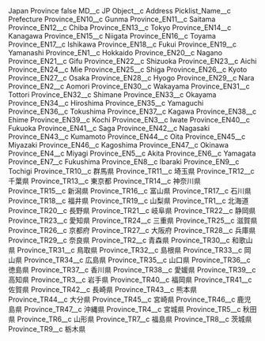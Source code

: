 <?xml version="1.0" encoding="UTF-8"?>
<CustomMetadata xmlns="http://soap.sforce.com/2006/04/metadata" xmlns:xsi="http://www.w3.org/2001/XMLSchema-instance" xmlns:xsd="http://www.w3.org/2001/XMLSchema">
    <label>Japan Province</label>
    <protected>false</protected>
    <values>
        <field>MD__c</field>
        <value xsi:type="xsd:string">JP</value>
    </values>
    <values>
        <field>Object__c</field>
        <value xsi:type="xsd:string">Address</value>
    </values>
    <values>
        <field>Picklist_Name__c</field>
        <value xsi:type="xsd:string">Prefecture</value>
    </values>
    <values>
        <field>Province_EN10__c</field>
        <value xsi:type="xsd:string">Gunma</value>
    </values>
    <values>
        <field>Province_EN11__c</field>
        <value xsi:type="xsd:string">Saitama</value>
    </values>
    <values>
        <field>Province_EN12__c</field>
        <value xsi:type="xsd:string">Chiba</value>
    </values>
    <values>
        <field>Province_EN13__c</field>
        <value xsi:type="xsd:string">Tokyo</value>
    </values>
    <values>
        <field>Province_EN14__c</field>
        <value xsi:type="xsd:string">Kanagawa</value>
    </values>
    <values>
        <field>Province_EN15__c</field>
        <value xsi:type="xsd:string">Niigata</value>
    </values>
    <values>
        <field>Province_EN16__c</field>
        <value xsi:type="xsd:string">Toyama</value>
    </values>
    <values>
        <field>Province_EN17__c</field>
        <value xsi:type="xsd:string">Ishikawa</value>
    </values>
    <values>
        <field>Province_EN18__c</field>
        <value xsi:type="xsd:string">Fukui</value>
    </values>
    <values>
        <field>Province_EN19__c</field>
        <value xsi:type="xsd:string">Yamanashi</value>
    </values>
    <values>
        <field>Province_EN1__c</field>
        <value xsi:type="xsd:string">Hokkaido</value>
    </values>
    <values>
        <field>Province_EN20__c</field>
        <value xsi:type="xsd:string">Nagano</value>
    </values>
    <values>
        <field>Province_EN21__c</field>
        <value xsi:type="xsd:string">Gifu</value>
    </values>
    <values>
        <field>Province_EN22__c</field>
        <value xsi:type="xsd:string">Shizuoka</value>
    </values>
    <values>
        <field>Province_EN23__c</field>
        <value xsi:type="xsd:string">Aichi</value>
    </values>
    <values>
        <field>Province_EN24__c</field>
        <value xsi:type="xsd:string">Mie</value>
    </values>
    <values>
        <field>Province_EN25__c</field>
        <value xsi:type="xsd:string">Shiga</value>
    </values>
    <values>
        <field>Province_EN26__c</field>
        <value xsi:type="xsd:string">Kyoto</value>
    </values>
    <values>
        <field>Province_EN27__c</field>
        <value xsi:type="xsd:string">Osaka</value>
    </values>
    <values>
        <field>Province_EN28__c</field>
        <value xsi:type="xsd:string">Hyogo</value>
    </values>
    <values>
        <field>Province_EN29__c</field>
        <value xsi:type="xsd:string">Nara</value>
    </values>
    <values>
        <field>Province_EN2__c</field>
        <value xsi:type="xsd:string">Aomori</value>
    </values>
    <values>
        <field>Province_EN30__c</field>
        <value xsi:type="xsd:string">Wakayama</value>
    </values>
    <values>
        <field>Province_EN31__c</field>
        <value xsi:type="xsd:string">Tottori</value>
    </values>
    <values>
        <field>Province_EN32__c</field>
        <value xsi:type="xsd:string">Shimane</value>
    </values>
    <values>
        <field>Province_EN33__c</field>
        <value xsi:type="xsd:string">Okayama</value>
    </values>
    <values>
        <field>Province_EN34__c</field>
        <value xsi:type="xsd:string">Hiroshima</value>
    </values>
    <values>
        <field>Province_EN35__c</field>
        <value xsi:type="xsd:string">Yamaguchi</value>
    </values>
    <values>
        <field>Province_EN36__c</field>
        <value xsi:type="xsd:string">Tokushima</value>
    </values>
    <values>
        <field>Province_EN37__c</field>
        <value xsi:type="xsd:string">Kagawa</value>
    </values>
    <values>
        <field>Province_EN38__c</field>
        <value xsi:type="xsd:string">Ehime</value>
    </values>
    <values>
        <field>Province_EN39__c</field>
        <value xsi:type="xsd:string">Kochi</value>
    </values>
    <values>
        <field>Province_EN3__c</field>
        <value xsi:type="xsd:string">Iwate</value>
    </values>
    <values>
        <field>Province_EN40__c</field>
        <value xsi:type="xsd:string">Fukuoka</value>
    </values>
    <values>
        <field>Province_EN41__c</field>
        <value xsi:type="xsd:string">Saga</value>
    </values>
    <values>
        <field>Province_EN42__c</field>
        <value xsi:type="xsd:string">Nagasaki</value>
    </values>
    <values>
        <field>Province_EN43__c</field>
        <value xsi:type="xsd:string">Kumamoto</value>
    </values>
    <values>
        <field>Province_EN44__c</field>
        <value xsi:type="xsd:string">Oita</value>
    </values>
    <values>
        <field>Province_EN45__c</field>
        <value xsi:type="xsd:string">Miyazaki</value>
    </values>
    <values>
        <field>Province_EN46__c</field>
        <value xsi:type="xsd:string">Kagoshima</value>
    </values>
    <values>
        <field>Province_EN47__c</field>
        <value xsi:type="xsd:string">Okinawa</value>
    </values>
    <values>
        <field>Province_EN4__c</field>
        <value xsi:type="xsd:string">Miyagi</value>
    </values>
    <values>
        <field>Province_EN5__c</field>
        <value xsi:type="xsd:string">Akita</value>
    </values>
    <values>
        <field>Province_EN6__c</field>
        <value xsi:type="xsd:string">Yamagata</value>
    </values>
    <values>
        <field>Province_EN7__c</field>
        <value xsi:type="xsd:string">Fukushima</value>
    </values>
    <values>
        <field>Province_EN8__c</field>
        <value xsi:type="xsd:string">Ibaraki</value>
    </values>
    <values>
        <field>Province_EN9__c</field>
        <value xsi:type="xsd:string">Tochigi</value>
    </values>
    <values>
        <field>Province_TR10__c</field>
        <value xsi:type="xsd:string">群馬県</value>
    </values>
    <values>
        <field>Province_TR11__c</field>
        <value xsi:type="xsd:string">埼玉県</value>
    </values>
    <values>
        <field>Province_TR12__c</field>
        <value xsi:type="xsd:string">千葉県</value>
    </values>
    <values>
        <field>Province_TR13__c</field>
        <value xsi:type="xsd:string">東京都</value>
    </values>
    <values>
        <field>Province_TR14__c</field>
        <value xsi:type="xsd:string">神奈川県</value>
    </values>
    <values>
        <field>Province_TR15__c</field>
        <value xsi:type="xsd:string">新潟県</value>
    </values>
    <values>
        <field>Province_TR16__c</field>
        <value xsi:type="xsd:string">富山県</value>
    </values>
    <values>
        <field>Province_TR17__c</field>
        <value xsi:type="xsd:string">石川県</value>
    </values>
    <values>
        <field>Province_TR18__c</field>
        <value xsi:type="xsd:string">福井県</value>
    </values>
    <values>
        <field>Province_TR19__c</field>
        <value xsi:type="xsd:string">山梨県</value>
    </values>
    <values>
        <field>Province_TR1__c</field>
        <value xsi:type="xsd:string">北海道</value>
    </values>
    <values>
        <field>Province_TR20__c</field>
        <value xsi:type="xsd:string">長野県</value>
    </values>
    <values>
        <field>Province_TR21__c</field>
        <value xsi:type="xsd:string">岐阜県</value>
    </values>
    <values>
        <field>Province_TR22__c</field>
        <value xsi:type="xsd:string">静岡県</value>
    </values>
    <values>
        <field>Province_TR23__c</field>
        <value xsi:type="xsd:string">愛知県</value>
    </values>
    <values>
        <field>Province_TR24__c</field>
        <value xsi:type="xsd:string">三重県</value>
    </values>
    <values>
        <field>Province_TR25__c</field>
        <value xsi:type="xsd:string">滋賀県</value>
    </values>
    <values>
        <field>Province_TR26__c</field>
        <value xsi:type="xsd:string">京都府</value>
    </values>
    <values>
        <field>Province_TR27__c</field>
        <value xsi:type="xsd:string">大阪府</value>
    </values>
    <values>
        <field>Province_TR28__c</field>
        <value xsi:type="xsd:string">兵庫県</value>
    </values>
    <values>
        <field>Province_TR29__c</field>
        <value xsi:type="xsd:string">奈良県</value>
    </values>
    <values>
        <field>Province_TR2__c</field>
        <value xsi:type="xsd:string">青森県</value>
    </values>
    <values>
        <field>Province_TR30__c</field>
        <value xsi:type="xsd:string">和歌山県</value>
    </values>
    <values>
        <field>Province_TR31__c</field>
        <value xsi:type="xsd:string">鳥取県</value>
    </values>
    <values>
        <field>Province_TR32__c</field>
        <value xsi:type="xsd:string">島根県</value>
    </values>
    <values>
        <field>Province_TR33__c</field>
        <value xsi:type="xsd:string">岡山県</value>
    </values>
    <values>
        <field>Province_TR34__c</field>
        <value xsi:type="xsd:string">広島県</value>
    </values>
    <values>
        <field>Province_TR35__c</field>
        <value xsi:type="xsd:string">山口県</value>
    </values>
    <values>
        <field>Province_TR36__c</field>
        <value xsi:type="xsd:string">徳島県</value>
    </values>
    <values>
        <field>Province_TR37__c</field>
        <value xsi:type="xsd:string">香川県</value>
    </values>
    <values>
        <field>Province_TR38__c</field>
        <value xsi:type="xsd:string">愛媛県</value>
    </values>
    <values>
        <field>Province_TR39__c</field>
        <value xsi:type="xsd:string">高知県</value>
    </values>
    <values>
        <field>Province_TR3__c</field>
        <value xsi:type="xsd:string">岩手県</value>
    </values>
    <values>
        <field>Province_TR40__c</field>
        <value xsi:type="xsd:string">福岡県</value>
    </values>
    <values>
        <field>Province_TR41__c</field>
        <value xsi:type="xsd:string">佐賀県</value>
    </values>
    <values>
        <field>Province_TR42__c</field>
        <value xsi:type="xsd:string">長崎県</value>
    </values>
    <values>
        <field>Province_TR43__c</field>
        <value xsi:type="xsd:string">熊本県</value>
    </values>
    <values>
        <field>Province_TR44__c</field>
        <value xsi:type="xsd:string">大分県</value>
    </values>
    <values>
        <field>Province_TR45__c</field>
        <value xsi:type="xsd:string">宮崎県</value>
    </values>
    <values>
        <field>Province_TR46__c</field>
        <value xsi:type="xsd:string">鹿児島県</value>
    </values>
    <values>
        <field>Province_TR47__c</field>
        <value xsi:type="xsd:string">沖縄県</value>
    </values>
    <values>
        <field>Province_TR4__c</field>
        <value xsi:type="xsd:string">宮城県</value>
    </values>
    <values>
        <field>Province_TR5__c</field>
        <value xsi:type="xsd:string">秋田県</value>
    </values>
    <values>
        <field>Province_TR6__c</field>
        <value xsi:type="xsd:string">山形県</value>
    </values>
    <values>
        <field>Province_TR7__c</field>
        <value xsi:type="xsd:string">福島県</value>
    </values>
    <values>
        <field>Province_TR8__c</field>
        <value xsi:type="xsd:string">茨城県</value>
    </values>
    <values>
        <field>Province_TR9__c</field>
        <value xsi:type="xsd:string">栃木県</value>
    </values>
</CustomMetadata>
